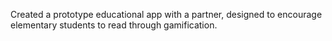 Created a prototype educational app with a partner, designed to encourage elementary students to read through gamification.
